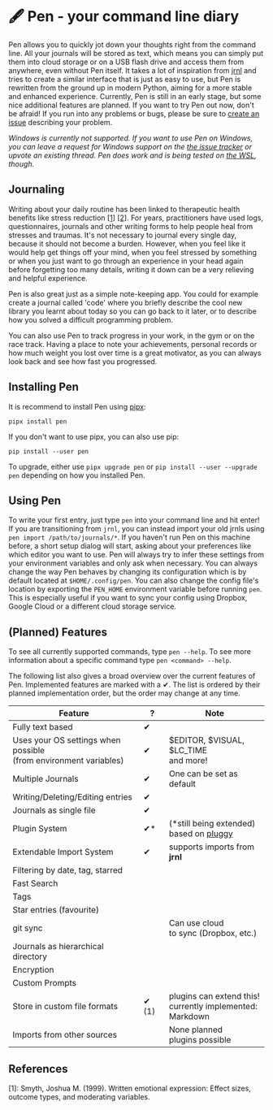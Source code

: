 # 🖋️ Pen - your command line diary

Pen allows you to quickly jot down your thoughts right from the command line. 
All your journals will be stored as text, which means you can simply put them into cloud storage
or on a USB flash drive and access them from anywhere, even without Pen itself. 
It takes a lot of inspiration from [jrnl](https://github.com/jrnl-org/jrnl) and
tries to create a similar interface that is just as easy to use, but Pen is 
rewritten from the ground up in modern Python, aiming for a more stable 
and enhanced experience. Currently, Pen is still in an early stage, but some
nice additional features are planned. If you want to try Pen out now, don't be afraid!
If you run into any problems or bugs, please be sure to
[create an issue](https://github.com/pspeter/pen/issues/new) describing your problem.

*Windows is currently not supported. If you want to use Pen on Windows, you can leave a 
request for Windows support on the [the issue tracker](https://github.com/pspeter/pen/issues)
or upvote an existing thread. Pen does work and is being tested on
[the WSL](https://docs.microsoft.com/en-us/windows/wsl/install-win10), though.*

## Journaling
Writing about your daily routine has been linked to therapeutic health benefits 
like stress reduction
[[1]](#1) [[2]](https://www.apa.org/monitor/jun02/writing).
For years, practitioners have used logs, questionnaires, journals and other
writing forms to help people heal from stresses and traumas.
It's not necessary to journal every single day, because it should not become a
burden.
However, when you feel like it would help get things off your mind, 
when you feel stressed by something or when you just want to go through an 
experience in your head again before forgetting too many details, writing it
down can be a very relieving and helpful experience.

Pen is also great just as a simple note-keeping app. You could for example 
create a journal called 'code' where you briefly describe the cool new library 
you learnt about today so you can go back to it later, or to describe how you 
solved a difficult programming problem.  

You can also use Pen to track progress in your work, in the gym or 
on the race track. Having a place to note your achievements, personal records 
or how much weight you lost over time is a great motivator, as you can
always look back and see how fast you progressed.


## Installing Pen

It is recommend to install Pen using [pipx](https://github.com/pipxproject/pipx):

```pipx install pen```

If you don't want to use pipx, you can also use pip:

```pip install --user pen```

To upgrade, either use `pipx upgrade pen` or `pip install --user --upgrade pen`
depending on how you installed Pen.


## Using Pen
To write your first entry, just type `pen` into your command line and hit enter!
If you are transitioning from `jrnl`, you can instead import your old jrnls using
`pen import /path/to/journals/*`.
If you haven't run Pen on this machine before, a short setup dialog will start, 
asking about your preferences like which editor you want to use. Pen will 
always try to infer these settings from your environment variables and only ask
when necessary. You can always change the way Pen behaves by changing its 
configuration which is by default located at `$HOME/.config/pen`. You can also
change the config file's location by exporting the `PEN_HOME` environment
variable before running `pen`. This is especially useful if you want to sync
your config using Dropbox, Google Cloud or a different cloud storage service.


## (Planned) Features

To see all currently supported commands, type `pen --help`. To see more information
about a specific command type `pen <command> --help`. 

The following list also gives a broad overview over the current features of Pen.
Implemented features are marked with a ✔. The list is ordered by their planned 
implementation order, but the order may change at any time.


| Feature | ? | Note |
|---------|---|------|
| Fully text based | ✔ | |
| Uses your OS settings when possible<br>(from environment variables) | ✔ | $EDITOR, $VISUAL, $LC_TIME<br>and more!|
| Multiple Journals | ✔ | One can be set as default |
| Writing/Deleting/Editing entries | ✔ | |
| Journals as single file | ✔ |  |
| Plugin System | ✔\* | (\*still being extended)<br>based on [pluggy](https://github.com/pytest-dev/pluggy) |
| Extendable Import System | ✔ | supports imports from **jrnl** |
| Filtering by date, tag, starred |  | |
| Fast Search |  | |
| Tags |  | |
| Star entries (favourite) |  | |
| git sync |  | Can use cloud<br>to sync (Dropbox, etc.) |
| Journals as hierarchical directory |  |  |
| Encryption |  | |
| Custom Prompts |  | |
| Store in custom file formats | ✔ (1) | plugins can extend this!<br>currently implemented:<br> Markdown |
| Imports from other sources |  | None planned<br>plugins possible|

## References

[1]: Smyth, Joshua M. (1999). Written emotional expression: Effect sizes, outcome types, and moderating variables.
